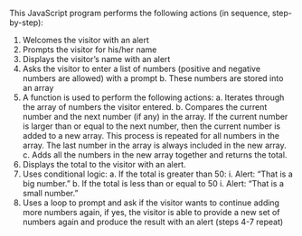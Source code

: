 This JavaScript program performs the following actions (in sequence,
step-by-step):
1. Welcomes the visitor with an alert
2. Prompts the visitor for his/her name
3. Displays the visitor’s name with an alert
4. Asks the visitor to enter a list of numbers (positive and negative numbers are
   allowed) with a prompt
   b. These numbers are stored into an array
5. A function is used to perform the following actions:
   a. Iterates through the array of numbers the visitor entered.
   b. Compares the current number and the next number (if any) in the array. If
   the current number is larger than or equal to the next number, then the
   current number is added to a new array. This process is repeated for all numbers in the
   array. The last number in the array is always included in the new array.
   c. Adds all the numbers in the new array together and returns the total.
6. Displays the total to the visitor with an alert.
7. Uses conditional logic:
   a. If the total is greater than 50:
   i. Alert: “That is a big number.”
   b. If the total is less than or equal to 50
   i. Alert: “That is a small number.”
8. Uses a loop to prompt and ask if the visitor wants to continue adding more numbers again,
   if yes, the visitor is able to provide a new set of numbers again and produce the
   result with an alert (steps 4-7 repeat)